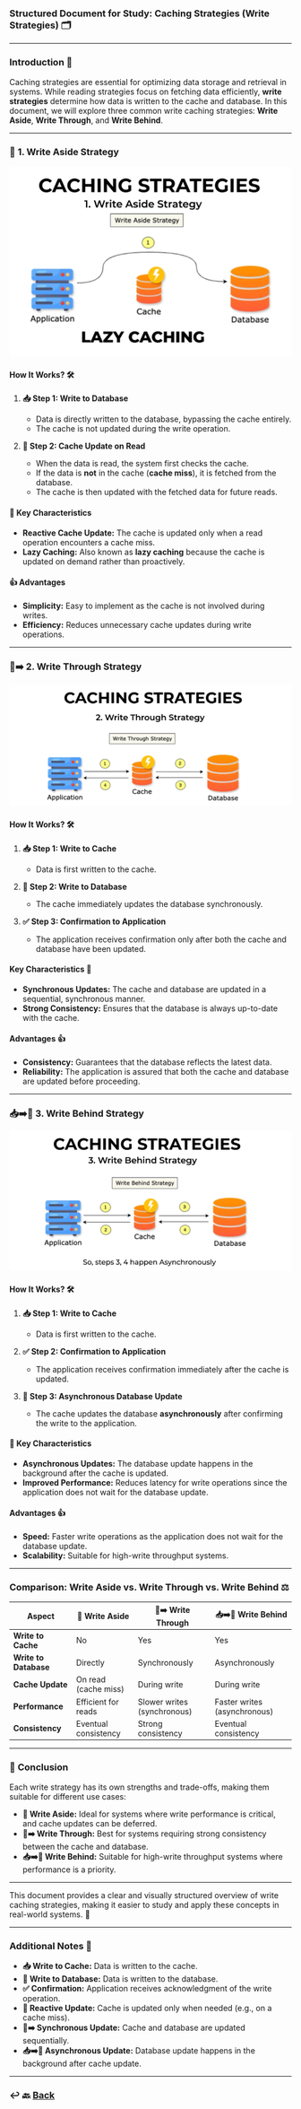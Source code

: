 ### Structured Document for Study: Caching Strategies (Write Strategies) 🗂️

---

### **Introduction** 🌟
Caching strategies are essential for optimizing data storage and retrieval in systems. While reading strategies focus on fetching data efficiently, **write strategies** determine how data is written to the cache and database. In this document, we will explore three common write caching strategies: **Write Aside**, **Write Through**, and **Write Behind**.

---

### 🔄 **1. Write Aside Strategy** 

![06.png](img/06.png)

#### **How It Works?** 🛠️
1. **📥 Step 1: Write to Database**
    - Data is directly written to the database, bypassing the cache entirely.
    - The cache is not updated during the write operation.

2. **🔄 Step 2: Cache Update on Read**
    - When the data is read, the system first checks the cache.
    - If the data is **not** in the cache (**cache miss**), it is fetched from the database.
    - The cache is then updated with the fetched data for future reads.

#### 🔑 **Key Characteristics** 
- **Reactive Cache Update:** The cache is updated only when a read operation encounters a cache miss.
- **Lazy Caching:** Also known as **lazy caching** because the cache is updated on demand rather than proactively.

#### 👍 **Advantages** 
- **Simplicity:** Easy to implement as the cache is not involved during writes.
- **Efficiency:** Reduces unnecessary cache updates during write operations.

---

### 📖➡️ **2. Write Through Strategy** 

![08.png](img/08.png)

#### **How It Works?** 🛠️
1. **📥 Step 1: Write to Cache**
    - Data is first written to the cache.

2. **📂 Step 2: Write to Database**
    - The cache immediately updates the database synchronously.

3. **✅ Step 3: Confirmation to Application**
    - The application receives confirmation only after both the cache and database have been updated.

#### **Key Characteristics** 🔑
- **Synchronous Updates:** The cache and database are updated in a sequential, synchronous manner.
- **Strong Consistency:** Ensures that the database is always up-to-date with the cache.

#### **Advantages** 👍
- **Consistency:** Guarantees that the database reflects the latest data.
- **Reliability:** The application is assured that both the cache and database are updated before proceeding.

---

### 📥➡️📂 **3. Write Behind Strategy** 

![09.png](img/09.png)

#### **How It Works?** 🛠️
1. **📥 Step 1: Write to Cache**
    - Data is first written to the cache.

2. **✅ Step 2: Confirmation to Application**
    - The application receives confirmation immediately after the cache is updated.

3. **📂 Step 3: Asynchronous Database Update**
    - The cache updates the database **asynchronously** after confirming the write to the application.

#### 🔑 **Key Characteristics** 
- **Asynchronous Updates:** The database update happens in the background after the cache is updated.
- **Improved Performance:** Reduces latency for write operations since the application does not wait for the database update.

#### **Advantages** 👍
- **Speed:** Faster write operations as the application does not wait for the database update.
- **Scalability:** Suitable for high-write throughput systems.

---

### **Comparison: Write Aside vs. Write Through vs. Write Behind** ⚖️

| **Aspect**            | **🔄 Write Aside**                        | **📖➡️ Write Through**                  | **📥➡️📂 Write Behind**                |
|------------------------|------------------------------------------|-----------------------------------------|-----------------------------------------|
| **Write to Cache**     | No                                       | Yes                                     | Yes                                     |
| **Write to Database**  | Directly                                 | Synchronously                           | Asynchronously                          |
| **Cache Update**       | On read (cache miss)                    | During write                            | During write                            |
| **Performance**        | Efficient for reads                     | Slower writes (synchronous)             | Faster writes (asynchronous)            |
| **Consistency**        | Eventual consistency                    | Strong consistency                      | Eventual consistency                    |

---

### 🎯 **Conclusion** 
Each write strategy has its own strengths and trade-offs, making them suitable for different use cases:

- **🔄 Write Aside:** Ideal for systems where write performance is critical, and cache updates can be deferred.
- **📖➡️ Write Through:** Best for systems requiring strong consistency between the cache and database.
- **📥➡️📂 Write Behind:** Suitable for high-write throughput systems where performance is a priority.

--- 

This document provides a clear and visually structured overview of write caching strategies, making it easier to study and apply these concepts in real-world systems. 🚀

---

### **Additional Notes** 📝
- **📥 Write to Cache:** Data is written to the cache.
- **📂 Write to Database:** Data is written to the database.
- **✅ Confirmation:** Application receives acknowledgment of the write operation.
- **🔄 Reactive Update:** Cache is updated only when needed (e.g., on a cache miss).
- **📖➡️ Synchronous Update:** Cache and database are updated sequentially.
- **📥➡️📂 Asynchronous Update:** Database update happens in the background after cache update.

---

### ↩️ 🔙 [Back](../README.md)